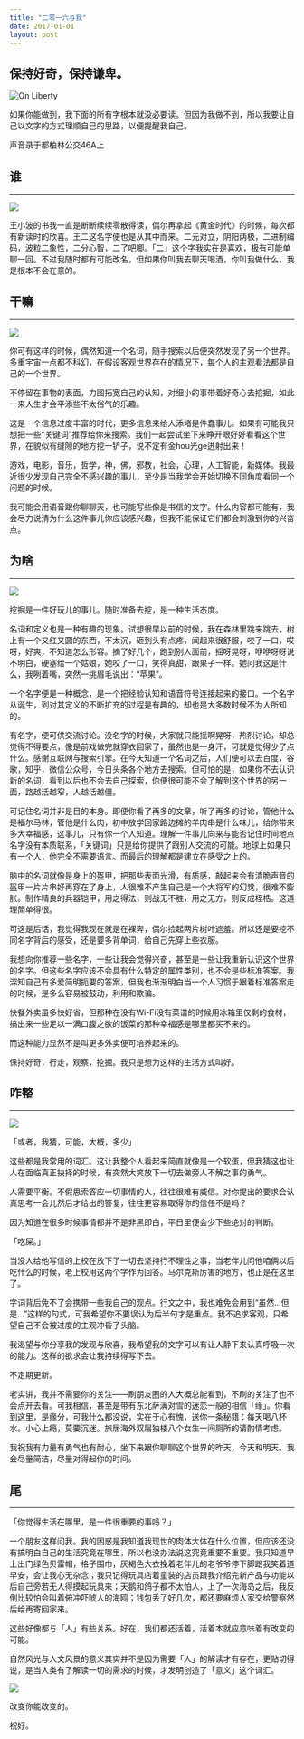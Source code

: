 ```yaml
---
title: "二零一六与我"
date: 2017-01-01
layout: post
---
```


## 保持好奇，保持谦卑。
![On Liberty](/pic/start.png)






如果你能做到，我下面的所有字根本就没必要读。但因为我做不到，所以我要让自己以文字的方式理顺自己的思路，以便提醒我自己。











声音录于都柏林公交46A上











## 谁
---
![](/pic/who.png)





王小波的书我一直是断断续续零散得读，偶尔再拿起《黄金时代》的时候，每次都有新读时的欣喜。王二这名字便也是从其中而来。二元对立，阴阳两极，二进制编码，波粒二象性，二分心智，二了吧唧。「二」这个字我实在是喜欢，极有可能单聊一回。不过我随时都有可能改名，但如果你叫我去聊天喝酒，你叫我做什么，我是根本不会在意的。







## 干嘛
---
![](/pic/what.png)






你可有这样的时候，偶然知道一个名词，随手搜索以后便突然发现了另一个世界。多重宇宙一点都不科幻，在假设客观世界存在的情况下，每个人的主观看法都是自己的一个世界。



不停留在事物的表面，力图拓宽自己的认知，对细小的事带着好奇心去挖掘，如此一来人生才会平添些不太俗气的乐趣。



这是一个信息过度丰富的时代，更多信息来给人添堵是件蠢事儿。如果有可能我只想把一些“关键词”推荐给你来搜索。我们一起尝试坐下来睁开眼好好看看这个世界，在貌似有缝隙的地方挖一铲子，说不定有金hou光ge迸射出来！



游戏，电影，音乐，哲学，神，佛，邪教，社会，心理，人工智能，新媒体。我最近很少发现自己完全不感兴趣的事儿，至少是当我学会开始切换不同角度看同一个问题的时候。



我可能会用语音跟你聊聊天，也可能写些像是书信的文字。什么内容都可能有，我会尽力说清为什么这件事儿你应该感兴趣，但我不能保证它们都会刺激到你的兴奋点。









## 为啥
---
![](/pic/why.png)




挖掘是一件好玩儿的事儿。随时准备去挖，是一种生活态度。



名词和定义也是一种有趣的现象。试想很早以前的时候，我在森林里跳来跳去，树上有一个又红又圆的东西，不太沉，砸到头有点疼，闻起来很舒服，咬了一口，哎呀，好爽，不知道怎么形容。摘了好几个，跑到别人面前，摇呀晃呀，咿咿呀呀说不明白，硬塞给一个姑娘，她咬了一口，笑得真甜，跟果子一样。她问我这是什么，我咧着嘴，突然一挑眉毛说出：“苹果”。



一个名字便是一种概念，是一个把经验认知和语音符号连接起来的接口。一个名字从诞生，到对其定义的不断扩充的过程是有趣的，却也是大多数时候不为人所知的。



有名字，便可供交流讨论。没名字的时候，大家就只能摇啊晃呀，热烈讨论，却总觉得不得要点，像是前戏做完就穿衣回家了，虽然也是一身汗，可就是觉得少了点什么。感谢互联网与搜索引擎。在今天知道一个名词之后，人们便可以去百度，谷歌，知乎，微信公众号，今日头条各个地方去搜索。但可怕的是，如果你不去认识新的名词，看到以后也不会去自己探索，你便很可能不会了解到这个世界的另一面，路越活越窄，人越活越僵。



可记住名词并非是目的本身。即便你看了再多的文章，听了再多的讨论，管他什么是福尔马林，管他是什么肉，初中放学回家路边摊的羊肉串是什么味儿，给你带来多大幸福感，这事儿，只有你一个人知道。理解一件事儿向来与能否记住时间地点名字没有本质联系，「关键词」只是给你提供了跟别人交流的可能。地球上如果只有一个人，他完全不需要语言。而最后的理解都是建立在感受之上的。



脑中的名词就像是身上的盔甲，把那些表面光滑，有质感，敲起来会有清脆声音的盔甲一片片串好再穿在了身上，人很难不产生自己是一个大将军的幻觉，很难不膨胀。制作精良的兵器铠甲，用之得法，则战无不胜，用之无方，则反成桎梏。这道理简单得很。



可这是后话，我觉得我现在就是在裸奔，偶尔捡起两片树叶遮羞。所以还是要挖不同名字背后的感受，还是要多背单词，给自己先穿上些衣服。



我想向你推荐一些名字，一些让我会觉得兴奋，甚至是一些让我重新认识这个世界的名字。但这些名字应该不会具有什么特定的属性类别，也不会是些标准答案。我深知自己有多爱简明扼要的答案，但我也渐渐明白当一个人习惯于跟着标准答案走的时候，是多么容易被鼓动，利用和欺骗。



快餐外卖虽多快好省，但那种在没有Wi-Fi没有菜谱的时候用冰箱里仅剩的食材，搞出来一些足以一满口腹之欲的饭菜的那种幸福感是哪里都买不来的。



而这种能力显然不是叫更多外卖便可培养起来的。



保持好奇，行走，观察，挖掘。我只是想为这样的生活方式叫好。





## 咋整
---
![](/pic/how.png)






「或者，我猜，可能，大概，多少」



这些都是我常用的词汇。这让我整个人看起来简直就像是一个软蛋，但我猜这也让人在面临真正抉择的时候，有突然大笑放下一切去做旁人不解之事的勇气。



人需要平衡。不假思索答应一切事情的人，往往很难有威信。对你提出的要求会认真思考一会儿然后才给出的答复，往往更容易取得你的信任不是吗？



因为知道在很多时候事情都并不是非黑即白，平日里便会少下些绝对的判断。



「吃屎。」



当没人给他写信的上校在放下了一切去坚持行不理性之事，当老伴儿问他咱俩以后吃什么的时候，老上校用这两个字作为回答。马尔克斯厉害的地方，也正是在这里了。



字词背后免不了会携带一些我自己的观点。行文之中，我也难免会用到“虽然...但是...”这样的句式，可我希望你不要误认为后半句才是重点。我不追求客观，只希望自己不会被过度的主观冲昏了头脑。



我渴望与你分享我的发现与欣喜，我希望我的文字可以有让人静下来认真呼吸一次的能力。这样的欲求会让我持续得写下去。



不定期更新。



老实讲，我并不需要你的关注——刷朋友圈的人大概总能看到，不刷的关注了也不会点开去看。可我相信，甚至是带有东北萨满对雪的迷恋一般的相信「缘」。你看到这里，是缘分，可我什么都没说，实在于心有愧，送你一条秘籍：每天喝八杯水。小心上瘾，莫要沉迷。旅居海外双层独楼八个女生一间厕所的请酌情考虑。



我祝我有力量有勇气也有耐心，坐下来跟你聊聊这个世界的昨天，今天和明天。我会尽量简洁，尽量对得起你的时间。





## 尾
---



「你觉得生活在哪里，是一件很重要的事吗？」



一个朋友这样问我。我的困惑是我知道我现世的肉体大体在什么位置，但应该还没有搞明白自己的生活究竟在哪里，所以也没办法说这究竟重要不重要。我只知道早上出门绿色贝雷帽，格子围巾，灰褐色大衣挽着老伴儿的老爷爷停下脚跟我笑着道早安，会让我心无杂念；我只记得玩具店着童装的店员跟我介绍完新产品与功能以后自己旁若无人得摸起玩具来；天鹅和鸽子都不太怕人，上了一次海岛之后，我反倒比较怕会叫着俯冲吓唬人的海鸥；钱包丢了好几次，都还要麻烦人家交给警察然后给再寄回家来。



这些好像都与「人」有些关系。好在，我们都还活着，活着本就应意味着有改变的可能。



自然风光与人文风景的意义其实并不是因为需要「人」的解读才有存在，更贴切得说，是当人类有了解读一切的需求的时候，才发明创造了「意义」这个词汇。

![](/pic/feel.png)





改变你能改变的。



祝好。
